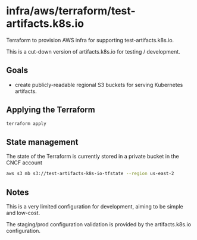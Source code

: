 # infra/aws/terraform/test-artifacts.k8s.io

Terraform to provision AWS infra for supporting test-artifacts.k8s.io.

This is a cut-down version of artifacts.k8s.io for testing / development.

## Goals

- create publicly-readable regional S3 buckets for serving Kubernetes artifacts.

## Applying the Terraform

```bash
terraform apply
```

## State management

The state of the Terraform is currently stored in a private bucket in the CNCF account

```bash
aws s3 mb s3://test-artifacts-k8s-io-tfstate --region us-east-2
```

## Notes

This is a very limited configuration for development, aiming to be simple and low-cost.

The staging/prod configuration validation is provided by the artifacts.k8s.io configuration.
